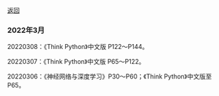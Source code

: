 [返回](./)

### 2022年3月

20220308：《Think Python》中文版 P122～P144。

20220307：《Think Python》中文版 P65～P122。

20220306：《神经网络与深度学习》P30～P60；《Think Python》中文版至P65。





